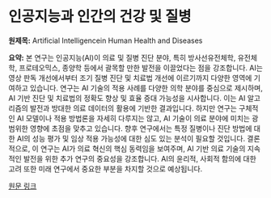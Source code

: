 # 인공지능과 인간의 건강 및 질병

**원제목:** Artificial Intelligencein Human Health and Diseases

**요약:** 본 연구는 인공지능(AI)이 의료 및 질병 진단 분야, 특히 방사선유전체학, 유전체학, 프로테오믹스, 종양학 등에서 괄목할 만한 발전을 이끌었다는 점을 강조합니다. AI는 영상 판독 개선에서부터 조기 질병 진단 및 치료법 개선에 이르기까지 다양한 영역에 기여하고 있습니다.  연구는 AI 기술의 적용 사례를 다양한 의학 분야를 중심으로 제시하며,  AI 기반 진단 및 치료법의 정확도 향상 및 효율 증대 가능성을 시사합니다.  이는 AI 알고리즘의 발전과 방대한 의료 데이터의 활용에 기반한 결과입니다.  하지만 연구는 구체적인 AI 모델이나 적용 방법론을 자세히 다루지는 않고, AI 기술이 의료 분야에 미치는 광범위한 영향에 초점을 맞추고 있습니다.  향후 연구에서는  특정 질병이나 진단 방법에 대한 AI의 성능 평가 및 임상 적용 가능성에 대한 심도 있는 분석이 필요할 것입니다.  결론적으로, 이 연구는 AI가 의료 혁신의 핵심 동력임을 보여주며,  AI 기반 의료 기술의 지속적인 발전을 위한 추가 연구의 중요성을 강조합니다.  AI의 윤리적, 사회적 함의에 대한 고려 또한 미래 연구에서 중요한 부분을 차지할 것으로 예상됩니다.

[원문 링크](https://books.google.com/books?hl=ko&lr=&id=bApyEQAAQBAJ&oi=fnd&pg=PR6&dq=AI+drug+discovery&ots=szopVULOXV&sig=4bzvJ1d2oCG-Nh-rLKcxIb1BX8Q)
